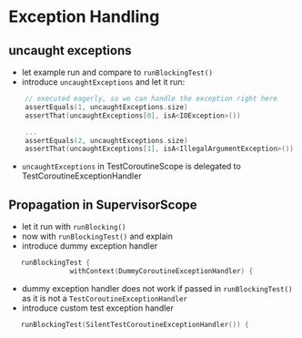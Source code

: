 # Exception Handling

## uncaught exceptions
- let example run and compare to `runBlockingTest()`
- introduce `uncaughtExceptions` and let it run:
```kotlin
    // executed eagerly, so we can handle the exception right here
    assertEquals(1, uncaughtExceptions.size)
    assertThat(uncaughtExceptions[0], isA<IOException>())

    ...
    assertEquals(2, uncaughtExceptions.size)
    assertThat(uncaughtExceptions[1], isA<IllegalArgumentException>())
```
- `uncaughtExceptions` in TestCoroutineScope is delegated to TestCoroutineExceptionHandler


## Propagation in SupervisorScope
- let it run with `runBlocking()`
- now with `runBlockingTest()` and explain
- introduce dummy exception handler
```kotlin
   runBlockingTest {
               withContext(DummyCoroutineExceptionHandler) {
```
- dummy exception handler does not work if passed in `runBlockingTest()`
  as it is not a `TestCoroutineExceptionHandler`
- introduce custom test exception handler
```kotlin
   runBlockingTest(SilentTestCoroutineExceptionHandler()) {
```

